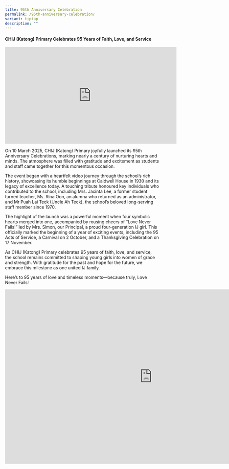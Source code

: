 ```yaml
---
title: 95th Anniversary Celebration
permalink: /95th-anniversary-celebration/
variant: tiptap
description: ""
---
```

<h4><strong>CHIJ (Katong) Primary Celebrates 95 Years of Faith, Love, and Service</strong></h4>
<div class="iframe-wrapper">
<iframe height="315" width="560" allowfullscreen="true" frameborder="0" src="https://www.youtube.com/embed/mfm7KRsWcEI?si=rKonR_wqHBFw4HIv"></iframe>
</div>
<p>On 10 March 2025, CHIJ (Katong) Primary joyfully launched its 95th Anniversary
Celebrations, marking nearly a century of nurturing hearts and minds. The
atmosphere was filled with gratitude and excitement as students and staff
came together for this momentous occasion.</p>
<p>The event began with a heartfelt video journey through the school’s rich
history, showcasing its humble beginnings at Caldwell House in 1930 and
its legacy of excellence today. A touching tribute honoured key individuals
who contributed to the school, including Mrs. Jacinta Lee, a former student
turned teacher, Ms. Rina Oon, an alumna who returned as an administrator,
and Mr Puah Lai Teck (Uncle Ah Teck), the school’s beloved long-serving
staff member since 1970.</p>
<p>The highlight of the launch was a powerful moment when four symbolic hearts
merged into one, accompanied by rousing cheers of “Love Never Fails!” led
by Mrs. Simon, our Principal, a proud four-generation IJ girl. This officially
marked the beginning of a year of exciting events, including the 95 Acts
of Service, a Carnival on 2 October, and a Thanksgiving Celebration on
17 November.</p>
<p>As CHIJ (Katong) Primary celebrates 95 years of faith, love, and service,
the school remains committed to shaping young girls into women of grace
and strength. With gratitude for the past and hope for the future, we embrace
this milestone as one united IJ family.</p>
<p>Here’s to 95 years of love and timeless moments—because truly, Love Never
Fails!</p>
<div class="iframe-wrapper">
<iframe height="569" width="960" allowfullscreen="true" frameborder="0" src="https://docs.google.com/presentation/d/e/2PACX-1vRr8mE0H20a5kLSE8W9uIUGlfixlZz5-v2Oc4Xe0EsLZ_a6gOnw7sLFm3XnYuxLAeNux8kUML1RWH1Z/embed?start=true&amp;loop=true&amp;delayms=5000"></iframe>
</div>
<p></p>